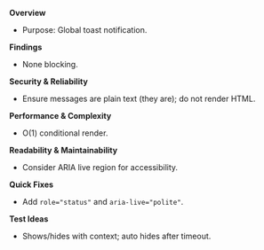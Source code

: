 **Overview**
- Purpose: Global toast notification.

**Findings**
- None blocking.

**Security & Reliability**
- Ensure messages are plain text (they are); do not render HTML.

**Performance & Complexity**
- O(1) conditional render.

**Readability & Maintainability**
- Consider ARIA live region for accessibility.

**Quick Fixes**
- Add `role="status"` and `aria-live="polite"`.

**Test Ideas**
- Shows/hides with context; auto hides after timeout.

